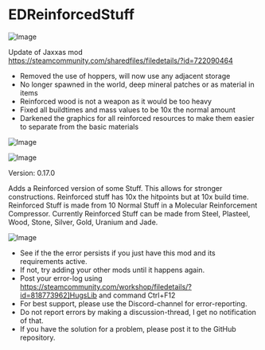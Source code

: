 # EDReinforcedStuff

![Image](https://i.imgur.com/buuPQel.png)

Update of Jaxxas mod
https://steamcommunity.com/sharedfiles/filedetails/?id=722090464

- Removed the use of hoppers, will now use any adjacent storage
- No longer spawned in the world, deep mineral patches or as material in items
- Reinforced wood is not a weapon as it would be too heavy
- Fixed all buildtimes and mass values to be 10x the normal amount
- Darkened the graphics for all reinforced resources to make them easier to separate from the basic materials

![Image](https://i.imgur.com/pufA0kM.png)

	
![Image](https://i.imgur.com/Z4GOv8H.png)

Version: 0.17.0
	
Adds a Reinforced version of some Stuff. This allows for stronger constructions. Reinforced stuff has 10x the hitpoints but at 10x build time. Reinforced Stuff is made from 10 Normal Stuff in a Molecular Reinforcement Compressor. Currently Reinforced Stuff can be made from Steel, Plasteel, Wood, Stone, Silver, Gold, Uranium and Jade.

![Image](https://i.imgur.com/PwoNOj4.png)



-  See if the the error persists if you just have this mod and its requirements active.
-  If not, try adding your other mods until it happens again.
-  Post your error-log using https://steamcommunity.com/workshop/filedetails/?id=818773962]HugsLib and command Ctrl+F12
-  For best support, please use the Discord-channel for error-reporting.
-  Do not report errors by making a discussion-thread, I get no notification of that.
-  If you have the solution for a problem, please post it to the GitHub repository.


